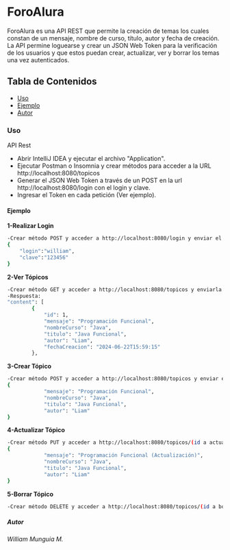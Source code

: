 # ForoAlura


ForoAlura es una API REST que permite la creación de temas los cuales constan de un mensaje, nombre de curso, título, autor y fecha de creación. La API permine loguearse y crear un JSON Web Token para la verificación de los usuarios y que estos puedan crear, actualizar, ver y borrar los temas una vez autenticados.

## Tabla de Contenidos

- [Uso](#uso)
- [Ejemplo](#ejemplo)
- [Autor](#autor)

### Uso

API Rest
* Abrir IntelliJ IDEA y ejecutar el archivo "Application".
* Ejecutar Postman o Insomnia y crear métodos para acceder a la URL http://localhost:8080/topicos
* Generar el JSON Web Token a través de un POST en la url http://localhost:8080/login con el login y clave.
* Ingresar el Token en cada petición (Ver ejemplo).


#### Ejemplo
**1-Realizar Login**
```bash
-Crear método POST y acceder a http://localhost:8080/login y enviar el JSON: 
{
	"login":"william",
	"clave":"123456"
}
```
**2-Ver Tópicos**
```bash
-Crear método GET y acceder a http://localhost:8080/topicos y enviarla petición.
-Respuesta: 
"content": [
		{
			"id": 1,
			"mensaje": "Programación Funcional",
			"nombreCurso": "Java",
			"titulo": "Java Funcional",
			"autor": "Liam",
			"fechaCreacion": "2024-06-22T15:59:15"
		},
```
**3-Crear Tópico**
```bash
-Crear método POST y acceder a http://localhost:8080/topicos y enviar el JSON:
{
			"mensaje": "Programación Funcional",
			"nombreCurso": "Java",
			"titulo": "Java Funcional",
			"autor": "Liam"
}
```
**4-Actualizar Tópico**
```bash
-Crear método PUT y acceder a http://localhost:8080/topicos/(id a actualizar) y enviar el JSON:
{
			"mensaje": "Programación Funcional (Actualización)",
			"nombreCurso": "Java",
			"titulo": "Java Funcional",
			"autor": "Liam"
}
```
**5-Borrar Tópico**
```bash
-Crear método DELETE y acceder a http://localhost:8080/topicos/(id a borrar) y enviar la petición.
```
##### Autor
*William Munguia M.*
